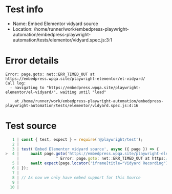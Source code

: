 # Test info

- Name: Embed Elementor vidyard source
- Location: /home/runner/work/embedpress-playwright-automation/embedpress-playwright-automation/tests/elementor/vidyard.spec.js:3:1

# Error details

```
Error: page.goto: net::ERR_TIMED_OUT at https://embedpress.wpqa.site/playwright-elementor/el-vidyard/
Call log:
  - navigating to "https://embedpress.wpqa.site/playwright-elementor/el-vidyard/", waiting until "load"

    at /home/runner/work/embedpress-playwright-automation/embedpress-playwright-automation/tests/elementor/vidyard.spec.js:4:16
```

# Test source

```ts
   1 | const { test, expect } = require('@playwright/test');
   2 |
   3 | test('Embed Elementor vidyard source', async ({ page }) => {
>  4 |     await page.goto('https://embedpress.wpqa.site/playwright-elementor/el-vidyard/');
     |                ^ Error: page.goto: net::ERR_TIMED_OUT at https://embedpress.wpqa.site/playwright-elementor/el-vidyard/
   5 |     await expect(page.locator('iframe[title="Vidyard Recording"]').contentFrame().getByTestId('splashScreen')).toBeVisible();
   6 | });
   7 |
   8 | // As now we only have embed support for this Source
   9 |
  10 |
```